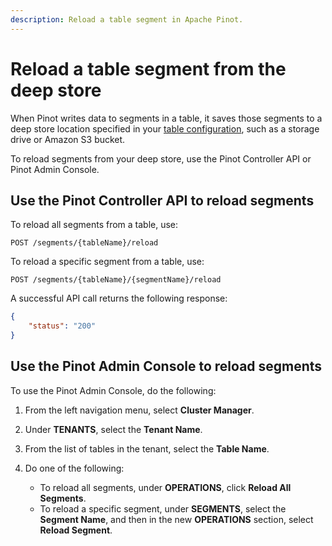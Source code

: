 ```yaml
---
description: Reload a table segment in Apache Pinot.
---
```


# Reload a table segment from the deep store

When Pinot writes data to segments in a table, it saves those segments to a deep store location specified in your [table configuration](../../configuration-reference/table.md), such as a storage drive or Amazon S3 bucket.

To reload segments from your deep store, use the Pinot Controller API or Pinot Admin Console.

## Use the Pinot Controller API to reload segments

To reload all segments from a table, use:

```
POST /segments/{tableName}/reload
```

To reload a specific segment from a table, use:

```
POST /segments/{tableName}/{segmentName}/reload
```

A successful API call returns the following response:

```json
{
    "status": "200"
}
```

## Use the Pinot Admin Console to reload segments

To use the Pinot Admin Console, do the following:

1. From the left navigation menu, select **Cluster Manager**.

1. Under **TENANTS**, select the **Tenant Name**.

1. From the list of tables in the tenant, select the **Table Name**.

1. Do one of the following:
    * To reload all segments, under **OPERATIONS**, click **Reload All Segments**.
    * To reload a specific segment, under **SEGMENTS**, select the **Segment Name**, and then in the new **OPERATIONS** section, select **Reload Segment**.